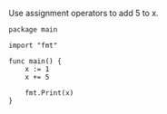 Use assignment operators to add 5 to x.

    package main
    
    import "fmt"
    
    func main() {
        x := 1
        x += 5
    
        fmt.Print(x)
    }
